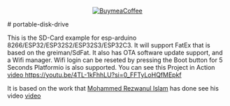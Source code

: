 <p align="center">
  <a href="https://buymeacoffee.com/emilespecialproducts">
    <img alt="BuymeaCoffee" src="https://www.buymeacoffee.com/assets/img/custom_images/orange_img.png">
  </a>
</p>
# portable-disk-drive

This is the SD-Card example for esp-arduino 8266/ESP32/ESP32S2/ESP32S3/ESP32C3. 
It will support FatEx that is based on the greiman/SdFat.
It also has OTA software update support, and a Wifi manager.
Wifi login can be reseted by pressing the Boot button for 5 Seconds 
Platformio is also supported.
You can see this Project in Action <a href="https://www.youtube.com/watch?v=zJP3Ie3nE7c&t=5s
"> video https://youtu.be/4TL-1kFhhLU?si=0_FFTyLoHQfMEpkf</a>

It is based on the work that 
<a href="https://github.com/shuzonudas/portable-disk-drive">Mohammed Rezwanul Islam</a>
has done see his video <a href="https://www.youtube.com/watch?v=zJP3Ie3nE7c&t=5s
"> video</a>


